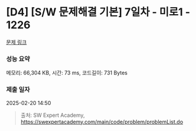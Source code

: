 # [D4] [S/W 문제해결 기본] 7일차 - 미로1 - 1226 

[문제 링크](https://swexpertacademy.com/main/code/problem/problemDetail.do?contestProbId=AV14vXUqAGMCFAYD) 

### 성능 요약

메모리: 66,304 KB, 시간: 73 ms, 코드길이: 731 Bytes

### 제출 일자

2025-02-20 14:50



> 출처: SW Expert Academy, https://swexpertacademy.com/main/code/problem/problemList.do
